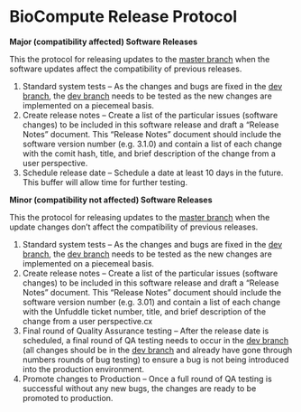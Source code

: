 BioCompute Release Protocol
===========================
 
**Major (compatibility affected) Software Releases**

This the protocol for releasing updates to the [master branch](https://github.com/biocompute-objects/BCO_Specification/tree/master) when the software updates affect the compatibility of previous releases.  

1.	Standard system tests – As the changes and bugs are fixed in the [dev branch](https://github.com/biocompute-objects/BCO_Specification/tree/dev), the [dev branch](https://github.com/biocompute-objects/BCO_Specification/tree/dev) needs to be tested as the new changes are implemented on a piecemeal basis. 
2.	Create release notes – Create a list of the particular issues (software changes) to be included in this software release and draft a “Release Notes” document.  This “Release Notes” document should include the software version number (e.g. 3.1.0) and contain a list of each change with the comit hash, title, and brief description of the change from a user perspective.
5.	Schedule release date – Schedule a date at least 10 days in the future.  This buffer will allow time for further testing.

**Minor (compatibility not affected) Software Releases**

This the protocol for releasing updates to the [master branch](https://github.com/biocompute-objects/BCO_Specification/tree/master) when the update changes don’t affect the compatibility of previous releases.

1.	Standard system tests – As the changes and bugs are fixed in the [dev branch](https://github.com/biocompute-objects/BCO_Specification/tree/dev), the [dev branch](https://github.com/biocompute-objects/BCO_Specification/tree/dev) needs to be tested as the new changes are implemented on a piecemeal basis. 
2.	Create release notes – Create a list of the particular issues (software changes) to be included in this software release and draft a “Release Notes” document.  This “Release Notes” document should include the software version number (e.g. 3.01) and contain a list of each change with the Unfuddle ticket number, title, and brief description of the change from a user perspective.cx
4.	Final round of Quality Assurance testing – After the release date is scheduled, a final round of QA testing needs to occur in the [dev branch](https://github.com/biocompute-objects/BCO_Specification/tree/dev) (all changes should be in the [dev branch](https://github.com/biocompute-objects/BCO_Specification/tree/dev) and already have gone through numbers rounds of bug testing) to ensure a bug is not being introduced into the production environment. 
5.	Promote changes to Production – Once a full round of QA testing is successful without any new bugs, the changes are ready to be promoted to production.  

